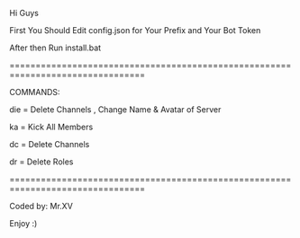 Hi Guys

First You Should Edit config.json for Your Prefix and Your Bot Token

After then Run install.bat

================================================================================

COMMANDS:

die = Delete Channels , Change Name & Avatar of Server

ka = Kick All Members

dc = Delete Channels

dr = Delete Roles

================================================================================

Coded by: Mr.XV

Enjoy :)

